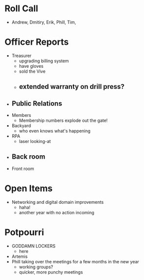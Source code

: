 Roll Call
=========
- Andrew, Dmitiry, Erik, Phill, Tim, 
  
Officer Reports
===============
- Treasurer
  - upgrading billing system
  - have gloves
  - sold the Vive
  - extended warranty on drill press?
    - 
- Public Relations
  - 
- Members
  - Membership numbers explode out the gate!
- Backyard
  - who even knows what's happening
- RPA
  - laser looking-at
- Back room
  - 
- Front room


Open Items
==========
- Networking and digital domain improvements
  - haha!
  - another year with no action incoming

Potpourri
=========
- GODDAMN LOCKERS
  - here
- Artemis
- Phill taking over the meetings for a few months in the new year
  - working groups?
  - quicker, more punchy meetings 
